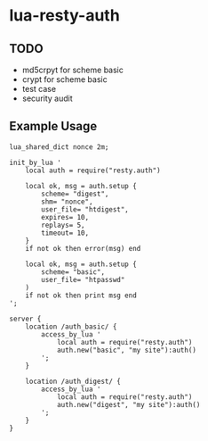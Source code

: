 lua-resty-auth
==============



TODO
----

* md5crpyt for scheme basic 
* crypt for scheme basic
* test case
* security audit



Example Usage
-------------

    lua_shared_dict nonce 2m;

    init_by_lua '
        local auth = require("resty.auth")

        local ok, msg = auth.setup {
            scheme= "digest", 
            shm= "nonce", 
            user_file= "htdigest",
            expires= 10,
            replays= 5,
            timeout= 10,
        }
        if not ok then error(msg) end

        local ok, msg = auth.setup {
            scheme= "basic", 
            user_file= "htpasswd"
        )
        if not ok then print msg end
    ';

    server {
        location /auth_basic/ {
            access_by_lua '
                local auth = require("resty.auth")
                auth.new("basic", "my site"):auth()
            ';
        }

        location /auth_digest/ {
            access_by_lua '
                local auth = require("resty.auth")
                auth.new("digest", "my site"):auth()
            ';
        }
    }

